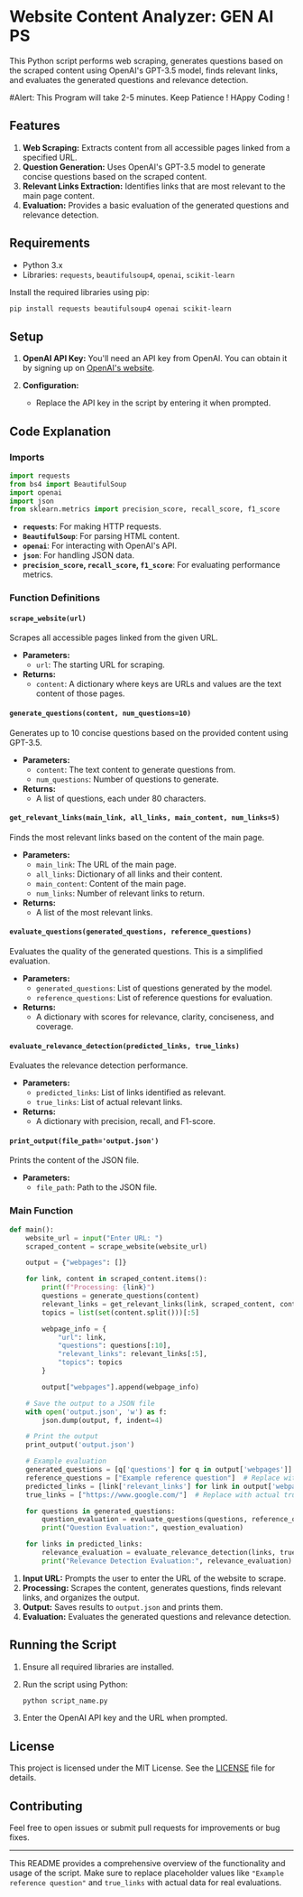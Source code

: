 # Website Content Analyzer: GEN AI PS

This Python script performs web scraping, generates questions based on the scraped content using OpenAI's GPT-3.5 model, finds relevant links, and evaluates the generated questions and relevance detection.

#Alert: This Program will take 2-5 minutes. Keep Patience ! HAppy Coding !

## Features

1. **Web Scraping:** Extracts content from all accessible pages linked from a specified URL.
2. **Question Generation:** Uses OpenAI's GPT-3.5 model to generate concise questions based on the scraped content.
3. **Relevant Links Extraction:** Identifies links that are most relevant to the main page content.
4. **Evaluation:** Provides a basic evaluation of the generated questions and relevance detection.

## Requirements

- Python 3.x
- Libraries: `requests`, `beautifulsoup4`, `openai`, `scikit-learn`

Install the required libraries using pip:

```bash
pip install requests beautifulsoup4 openai scikit-learn
```

## Setup

1. **OpenAI API Key:** You'll need an API key from OpenAI. You can obtain it by signing up on [OpenAI's website](https://www.openai.com/).

2. **Configuration:**
   - Replace the API key in the script by entering it when prompted.

## Code Explanation

### Imports

```python
import requests
from bs4 import BeautifulSoup
import openai
import json
from sklearn.metrics import precision_score, recall_score, f1_score
```

- **`requests`**: For making HTTP requests.
- **`BeautifulSoup`**: For parsing HTML content.
- **`openai`**: For interacting with OpenAI's API.
- **`json`**: For handling JSON data.
- **`precision_score`, `recall_score`, `f1_score`**: For evaluating performance metrics.

### Function Definitions

#### `scrape_website(url)`

Scrapes all accessible pages linked from the given URL.

- **Parameters:**
  - `url`: The starting URL for scraping.
- **Returns:**
  - `content`: A dictionary where keys are URLs and values are the text content of those pages.

#### `generate_questions(content, num_questions=10)`

Generates up to 10 concise questions based on the provided content using GPT-3.5.

- **Parameters:**
  - `content`: The text content to generate questions from.
  - `num_questions`: Number of questions to generate.
- **Returns:**
  - A list of questions, each under 80 characters.

#### `get_relevant_links(main_link, all_links, main_content, num_links=5)`

Finds the most relevant links based on the content of the main page.

- **Parameters:**
  - `main_link`: The URL of the main page.
  - `all_links`: Dictionary of all links and their content.
  - `main_content`: Content of the main page.
  - `num_links`: Number of relevant links to return.
- **Returns:**
  - A list of the most relevant links.

#### `evaluate_questions(generated_questions, reference_questions)`

Evaluates the quality of the generated questions. This is a simplified evaluation.

- **Parameters:**
  - `generated_questions`: List of questions generated by the model.
  - `reference_questions`: List of reference questions for evaluation.
- **Returns:**
  - A dictionary with scores for relevance, clarity, conciseness, and coverage.

#### `evaluate_relevance_detection(predicted_links, true_links)`

Evaluates the relevance detection performance.

- **Parameters:**
  - `predicted_links`: List of links identified as relevant.
  - `true_links`: List of actual relevant links.
- **Returns:**
  - A dictionary with precision, recall, and F1-score.

#### `print_output(file_path='output.json')`

Prints the content of the JSON file.

- **Parameters:**
  - `file_path`: Path to the JSON file.
  
### Main Function

```python
def main():
    website_url = input("Enter URL: ")
    scraped_content = scrape_website(website_url)

    output = {"webpages": []}

    for link, content in scraped_content.items():
        print(f"Processing: {link}")
        questions = generate_questions(content)
        relevant_links = get_relevant_links(link, scraped_content, content)
        topics = list(set(content.split()))[:5]

        webpage_info = {
            "url": link,
            "questions": questions[:10],
            "relevant_links": relevant_links[:5],
            "topics": topics
        }

        output["webpages"].append(webpage_info)

    # Save the output to a JSON file
    with open('output.json', 'w') as f:
        json.dump(output, f, indent=4)

    # Print the output
    print_output('output.json')

    # Example evaluation
    generated_questions = [q['questions'] for q in output['webpages']]
    reference_questions = ["Example reference question"]  # Replace with actual reference
    predicted_links = [link['relevant_links'] for link in output['webpages']]
    true_links = ["https://www.google.com/"]  # Replace with actual true links

    for questions in generated_questions:
        question_evaluation = evaluate_questions(questions, reference_questions)
        print("Question Evaluation:", question_evaluation)

    for links in predicted_links:
        relevance_evaluation = evaluate_relevance_detection(links, true_links)
        print("Relevance Detection Evaluation:", relevance_evaluation)
```

1. **Input URL:** Prompts the user to enter the URL of the website to scrape.
2. **Processing:** Scrapes the content, generates questions, finds relevant links, and organizes the output.
3. **Output:** Saves results to `output.json` and prints them.
4. **Evaluation:** Evaluates the generated questions and relevance detection.

## Running the Script

1. Ensure all required libraries are installed.
2. Run the script using Python:

   ```bash
   python script_name.py
   ```

3. Enter the OpenAI API key and the URL when prompted.

## License

This project is licensed under the MIT License. See the [LICENSE](LICENSE) file for details.

## Contributing

Feel free to open issues or submit pull requests for improvements or bug fixes.

---

This README provides a comprehensive overview of the functionality and usage of the script. Make sure to replace placeholder values like `"Example reference question"` and `true_links` with actual data for real evaluations.
